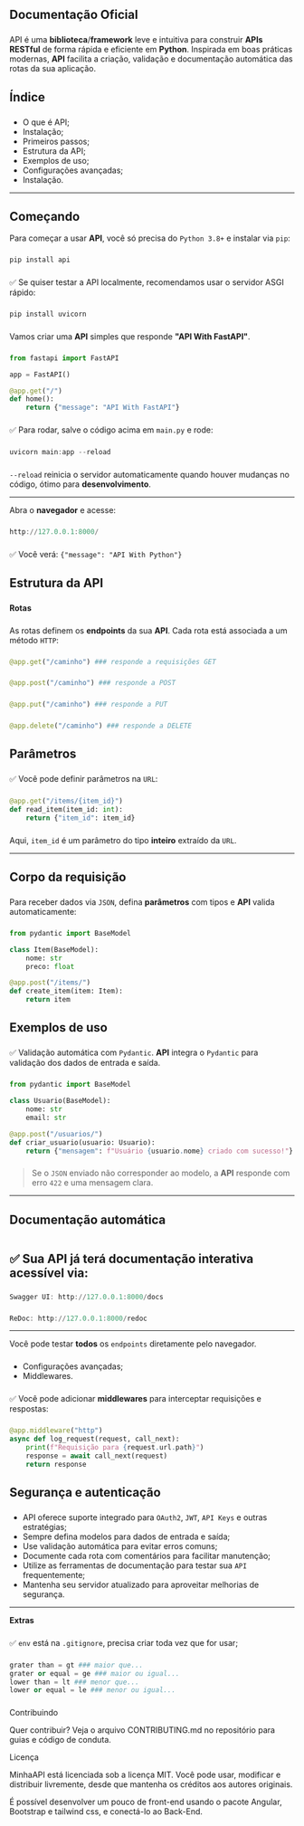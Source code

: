 **<h2> Documentação Oficial</h2>**

###

API é uma **biblioteca**/**framework** leve e intuitiva para construir **APIs** **RESTful** de forma rápida e eficiente em **Python**. Inspirada em boas práticas
modernas, **API** facilita a criação, validação e documentação automática das rotas da sua aplicação.

###

**<h2>Índice</h2>**

###

- O que é API;
- Instalação;
- Primeiros passos;
- Estrutura da API;
- Exemplos de uso;
- Configurações avançadas;
- Instalação.

---

**<h2>Começando</h2>**

Para começar a usar **API**, você só precisa do `Python 3.8+` e instalar via `pip`:

###
```python
pip install api
```

###

✅ Se quiser testar a API localmente, recomendamos usar o servidor ASGI rápido:

###
```python
pip install uvicorn
```

###

Vamos criar uma **API** simples que responde **"API With FastAPI"**.

###
```python
from fastapi import FastAPI

app = FastAPI()

@app.get("/")
def home():
    return {"message": "API With FastAPI"}
```

###

✅ Para rodar, salve o código acima em `main.py` e rode:

###
```powershell
uvicorn main:app --reload
```

###

`--reload` reinicia o servidor automaticamente quando houver mudanças no código, ótimo para **desenvolvimento**.

---

Abra o **navegador** e acesse:

###
```powershell
http://127.0.0.1:8000/
```

###

✅ Você verá: `{"message": "API With Python"}`

###

**<h2>Estrutura da API</h2>**

###

**Rotas**

###

As rotas definem os **endpoints** da sua **API**. Cada rota está associada a um método `HTTP`:

###
```python
@app.get("/caminho") ### responde a requisições GET
```

###
```python
@app.post("/caminho") ### responde a POST
```

###
```python
@app.put("/caminho") ### responde a PUT
```

###
```python
@app.delete("/caminho") ### responde a DELETE
```

###

**<h2>Parâmetros</h2>**

###

✅ Você pode definir parâmetros na `URL`:

###
```python
@app.get("/items/{item_id}")
def read_item(item_id: int):
    return {"item_id": item_id}
```

###

Aqui, `item_id` é um parâmetro do tipo **inteiro** extraído da `URL`.

---

**<h2>Corpo da requisição</h2>**

###

Para receber dados via `JSON`, defina **parâmetros** com tipos e **API** valida automaticamente:

###
```python
from pydantic import BaseModel

class Item(BaseModel):
    nome: str
    preco: float

@app.post("/items/")
def create_item(item: Item):
    return item
```

###

**<h2>Exemplos de uso</h2>**

###

✅ Validação automática com `Pydantic`. **API** integra o `Pydantic` para validação dos dados de entrada e saída.

###
```python
from pydantic import BaseModel

class Usuario(BaseModel):
    nome: str
    email: str

@app.post("/usuarios/")
def criar_usuario(usuario: Usuario):
    return {"mensagem": f"Usuário {usuario.nome} criado com sucesso!"}
```

###

> Se o `JSON` enviado não corresponder ao modelo, a **API** responde com erro `422` e uma mensagem clara.

---

**<h2>Documentação automática<h2>**

###

✅ Sua **API** já terá documentação **interativa** acessível via:

###
```powershell
Swagger UI: http://127.0.0.1:8000/docs
```

###
```powershell
ReDoc: http://127.0.0.1:8000/redoc
```

---

Você pode testar **todos** os `endpoints` diretamente pelo navegador.

###

- Configurações avançadas;
- Middlewares.

###

✅ Você pode adicionar **middlewares** para interceptar requisições e respostas:

###
```python
@app.middleware("http")
async def log_request(request, call_next):
    print(f"Requisição para {request.url.path}")
    response = await call_next(request)
    return response
```

###

**<h2>Segurança e autenticação</h2>**

###

- API oferece suporte integrado para `OAuth2`, `JWT`, `API Keys` e outras estratégias;
- Sempre defina modelos para dados de entrada e saída;
- Use validação automática para evitar erros comuns;
- Documente cada rota com comentários para facilitar manutenção;
- Utilize as ferramentas de documentação para testar sua `API` frequentemente;
- Mantenha seu servidor atualizado para aproveitar melhorias de segurança.

---

**</h2>Extras</h2>**

###

✅ `env` está na `.gitignore`, precisa criar toda vez que for usar;

###
```python
grater than = gt ### maior que...
grater or equal = ge ### maior ou igual...
lower than = lt ### menor que...
lower or equal = le ### menor ou igual...
```

###




Contribuindo

Quer contribuir? Veja o arquivo CONTRIBUTING.md no repositório para guias e código de conduta.

Licença

MinhaAPI está licenciada sob a licença MIT. Você pode usar, modificar e distribuir livremente, desde que mantenha os créditos aos autores originais.

É possível desenvolver um pouco de front-end usando o pacote Angular, Bootstrap e tailwind css, e conectá-lo ao Back-End.
